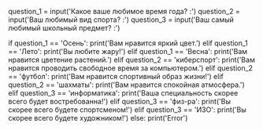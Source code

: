 question_1 = input('Какое ваше любимое время года? :')
question_2 = input('Ваш любимый вид спорта? :')
question_3 = input('Ваш самый любимый школьный предмет? :')

if question_1 == 'Осень':
    print('Вам нравится яркий цвет.')
elif question_1 == 'Лето':
    print('Вы любите жару!')
elif question_1 == 'Весна':
    print('Вам нравится цветение растений.')
elif question_2 == 'киберспорт':
    print('Вам нравится проводить свободное время за компьютером.')
elif question_2 == 'футбол':
    print('Вам нравится спортивный образ жизни!')
elif question_2 == 'шахматы':
    print('Вам нравится спокойная атмосфера.')
elif question_3 == 'информатика':
    print('Ваша специальность скорее всего будет востребованна!')
elif question_3 == 'физ-ра':
    print('Вы скорее всего будете спортсменом!')
elif question_3 == 'ИЗО':
    print('Вы скорее всего будете художником!')
else:
    print('Error')
